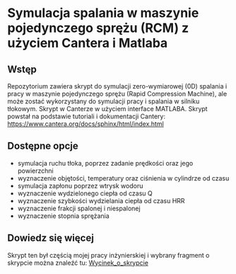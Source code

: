 # Symulacja spalania w maszynie pojedynczego sprężu (RCM) z użyciem Cantera i Matlaba
## Wstęp
Repozytorium zawiera skrypt do symulacji zero-wymiarowej (0D) spalania i pracy w maszynie pojedynczego sprężu (Rapid Compression Machine), ale może zostać wykorzystany do symulacji pracy i spalania w silniku tłokowym. Skrypt w Canterze w użyciem interface MATLABA. Skrypt powstał na podstawie tutoriali i dokumentacji Cantery: https://www.cantera.org/docs/sphinx/html/index.html

## Dostępne opcje
* symulacja ruchu tłoka, poprzez zadanie prędkości oraz jego powierzchni
* wyznaczenie objętości, temperatury oraz ciśnienia w cylindrze od czasu
* symulacja zapłonu poprzez wtrysk wodoru
* wyznaczenie wydzielonego ciepła od czasu Q
* wyznaczenie szybkości wydzielania ciepła od czasu HRR
* wyznaczenie frakcji spalonej i niespalonej
* wyznaczenie stopnia sprężania

## Dowiedz się więcej
Skrypt ten był częścią mojej pracy inżynierskiej i wybrany fragment o skrypcie można znaleźć tu: [Wycinek_o_skrypcie](rcm.pdf)



